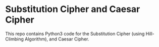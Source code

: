 # Substitution Cipher and Caesar Cipher

This repo contains Python3 code for the Substitution Cipher (using Hill-Climbing Algorithm), and Caesar Cipher.

